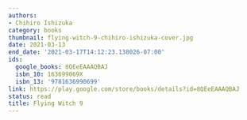 ```yaml
---
authors:
- Chihiro Ishizuka
category: books
thumbnail: flying-witch-9-chihiro-ishizuka-cover.jpg
date: 2021-03-13
end_date: '2021-03-17T14:12:23.138026-07:00'
ids:
  google_books: 8QEeEAAAQBAJ
  isbn_10: 163699069X
  isbn_13: '9781636990699'
link: https://play.google.com/store/books/details?id=8QEeEAAAQBAJ
status: read
title: Flying Witch 9
---
```

